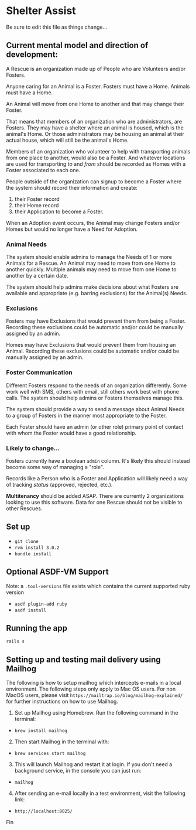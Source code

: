 # Shelter Assist

Be sure to edit this file as things change…

## Current mental model and direction of development:

A Rescue is an organization made up of People who are
Volunteers and/or Fosters.

Anyone caring for an Animal is a Foster.
Fosters must have a Home. Animals must have a Home.

An Animal will move from one Home to another and that may change their Foster.

That means that members of an organization who are administrators, are Fosters. They may have a shelter where an animal is housed, which is the animal's Home. Or those administrators may be housing an animal at their actual house, which will still be the animal's Home.

Members of an organization who volunteer to help with transporting animals from one place to another, would also be a Foster. And whatever locations are used for transporting _to_ and _from_ should be recorded as Homes with a Foster associated to each one.

People outside of the organization can signup to become a Foster where the system should record their information and create:

  1. their Foster record
  2. their Home record
  3. their Application to become a Foster.

When an Adoption event occurs, the Animal may change Fosters and/or Homes but would no longer have a Need for Adoption.

### Animal Needs

The system should enable admins to manage the Needs of 1 or more Animals for a Rescue. An Animal may need to move from one Home to another quickly. Multiple animals may need to move from one Home to another by a certain date.

The system should help admins make decisions about what Fosters are available and appropriate (e.g. barring exclusions) for the Animal(s) Needs.

### Exclusions

Fosters may have Exclusions that would prevent them from being a Foster. Recording these exclusions could be automatic and/or could be manually assigned by an admin.

Homes may have Exclusions that would prevent them from housing an Animal. Recording these exclusions could be automatic and/or could be manually assigned by an admin.

### Foster Communication

Different Fosters respond to the needs of an organization differently. Some work well with SMS, others with email, still others work best with phone calls. The system should help admins or Fosters themselves manage this.

The system should provide a way to send a message about Animal Needs to a group of Fosters in the manner most appropriate to the Foster.

Each Foster should have an admin (or other role) primary point of contact with whom the Foster would have a good relationship.

### Likely to change…

Fosters currently have a boolean `admin` column. It's likely this should instead become some way of managing a "role".

Records like a Person who is a Foster and Application will likely need a way of tracking _status_ (approved, rejected, etc.).

**Multitenancy** should be added ASAP. There are currently 2 organizations looking to use this software. Data for one Rescue should not be visible to other Rescues.

## Set up

* `git clone `
* `rvm install 3.0.2`
* `bundle install`

## Optional ASDF-VM Support

Note: a `.tool-versions` file exists which contains the current supported ruby version

* `asdf plugin-add ruby`
* `asdf install`

## Running the app

```
rails s
```
## Setting up and testing mail delivery using Mailhog 

The following is how to setup mailhog which intercepts e-mails in a local environment. The following steps only apply to Mac OS users. For non MacOS users, please visit `https://mailtrap.io/blog/mailhog-explained/` for further instructions on how to use Mailhog. 

1.  Set up Mailhog using Homebrew. Run the following command in the terminal: 

  * `brew install mailhog`

2. Then start Mailhog in the terminal with:

  * `brew services start mailhog`

3. This will launch Mailhog and restart it at login. If you don't need a background service, in the console you can just run: 

  * `mailhog`

4. After sending an e-mail locally in a test environment, visit the following link: 

  * `http://localhost:8025/`

Fin
